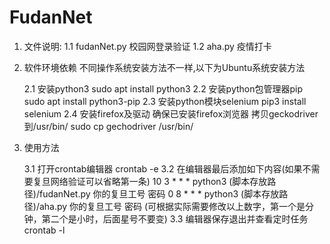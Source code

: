# FudanNet
1. 文件说明:
   1.1 fudanNet.py
       校园网登录验证
   1.2 aha.py
       疫情打卡

2. 软件环境依赖
   不同操作系统安装方法不一样,以下为Ubuntu系统安装方法

   2.1 安装python3
       sudo apt install python3
   2.2 安装python包管理器pip
       sudo apt install python3-pip
   2.3 安装python模块selenium
       pip3 install selenium
   2.4 安装firefox及驱动
       确保已安装firefox浏览器
       拷贝geckodriver到/usr/bin/
       sudo cp gechodriver /usr/bin/

3. 使用方法

   3.1 打开crontab编辑器
       crontab -e
   3.2 在编辑器最后添加如下内容(如果不需要复旦网络验证可以省略第一条)
       10  3  *  *  *  python3  (脚本存放路径)/fudanNet.py  你的复旦工号  密码
       0   8  *  *  *  python3  (脚本存放路径)/aha.py       你的复旦工号  密码
       (可根据实际需要修改以上数字，第一个是分钟，第二个是小时，后面星号不要变)
   3.3 编辑器保存退出并查看定时任务
       crontab -l
   